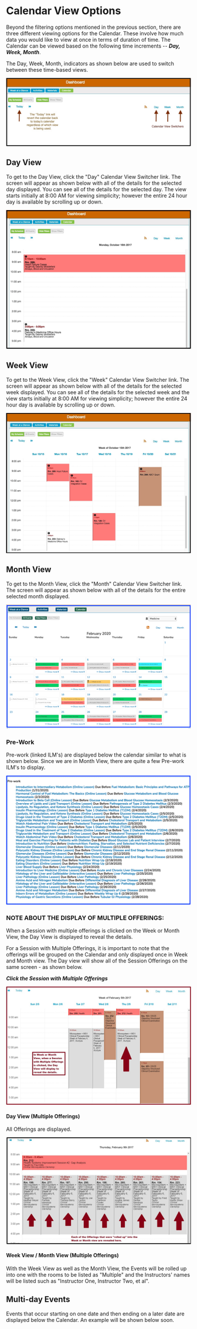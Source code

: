 # Calendar View Options

Beyond the filtering options mentioned in the previous section, there are three different viewing options for the Calendar. These involve how much data you would like to view at once in terms of duration of time. The Calendar can be viewed based on the following time increments -- _**Day, Week, Month**_.

The Day, Week, Month, indicators as shown below are used to switch between these time-based views.

![Calendar Duration View Switcher](../.gitbook/assets/duration_switcher.jpg)

## Day View

To get to the Day View, click the "Day" Calendar View Switcher link. The screen will appear as shown below with all of the details for the selected day displayed. You can see all of the details for the selected day. The view starts initially at 8:00 AM for viewing simplicity; however the entire 24 hour day is available by scrolling up or down.

![Day View](../.gitbook/assets/day_view.jpg)

## Week View

To get to the Week View, click the "Week" Calendar View Switcher link. The screen will appear as shown below with all of the details for the selected week displayed. You can see all of the details for the selected week and the view starts initially at 8:00 AM for viewing simplicity; however the entire 24 hour day is available by scrolling up or down.

![Week View](../.gitbook/assets/week_view.jpg)

## Month View

To get to the Month View, click the "Month" Calendar View Switcher link. The screen will appear as shown below with all of the details for the entire selected month displayed.

![Month View \(Calendar\)](../.gitbook/assets/monthvw1.png)

### Pre-Work 

Pre-work \(linked ILM's\) are displayed below the calendar similar to what is shown below. Since we are in Month View, there are quite a few Pre-work ILM's to display.

![Month View \(Pre-Work\)](../.gitbook/assets/monthvw2.png)

### NOTE ABOUT THE DISPLAY OF MULTIPLE OFFERINGS:

When a Session with multiple offerings is clicked on the Week or Month View, the Day View is displayed to reveal the details.

For a Session with Multiple Offerings, it is important to note that the offerings will be grouped on the Calendar and only displayed once in Week and Month view. The Day view will show all of the Session Offerings on the same screen - as shown below.

_**Click the Session with Multiple Offerings**_

![](../.gitbook/assets/week_view_multiple.jpg)

#### Day View \(Multiple Offerings\)

All Offerings are displayed.

![](../.gitbook/assets/day_view_multiple.jpg)

#### Week View / Month View \(Multiple Offerings\)

With the Week View as well as the Month View, the Events will be rolled up into one with the rooms to be listed as "Multiple" and the Instructors' names will be listed such as "Instructor One, Instructor Two, et al".



## Multi-day Events

Events that occur starting on one date and then ending on a later date are displayed below the Calendar. An example will be shown below soon.


